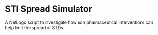 # STI Spread Simulator

A NetLogo script to investigate how non pharmaceutical interventions can help limit the spread of STDs.
